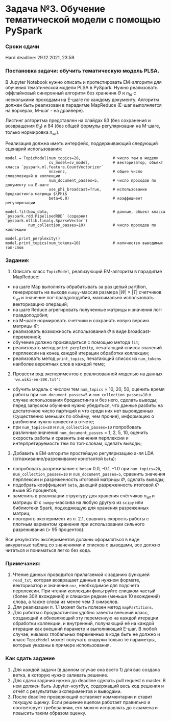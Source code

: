 # Задача №3. Обучение тематической модели с помощью PySpark

### Сроки сдачи
Hard deadline: 29.12.2021, 23:59.


### Постановка задачи: обучить тематическую модель PLSA.

В Jupyter Notebook нужно описать и протестировать EM-алгоритм для обучения тематической модели PLSA в PySpark. Нужно реализовать оффлайновый синхронный алгоритм без хранения $\Theta$ и $n_{td}$ с несколькими проходами на E-шаге по каждому документу. Алгоритм должен быть реализован в парадигме MapReduce (E-шаг выполняется на воркерах, M-шаг - на драйвере).

Листинг алгоритма представлен на слайдах 83 (без сохранения и возвращения $\theta_d$) и 84 (без общей формулы регуляризации на M-шаге, только нормировка $n_{wt}$).

Реализация должна иметь интерфейс, поддерживающий следующий сценарий использования:

```
model = TopicModel(num_topics=20,              # число тем в модели
                   cv_model=cv_model,          # векторизатор, объект класса `pyspark.ml.feature.CountVectorizer`
                   nnz=nnz,                    # общее число словопозиций в коллекции
                   num_document_passes=5,      # число проходов по документу на E-шаге
                   use_phi_broadcast=True,     # использование бродкастинга матрицы $\Phi$
                   beta=0.0)                   # коэффициент регуляризации

model.fit(bow_data,                            # данные, объект класса `pyspark.rdd.PipelinedRDD` (содержит `pyspark.mllib.linalg.SparseVector`)
          num_collection_passes=10)            # число проходов по коллекции

model.print_perplexity()
model.print_topics(num_tokens=10)              # количество выводимых топ-слов
```

### Задание:

1. Описать класс `TopicModel`, реализующий EM-алгоритм в парадигме MapReduce:
- на шаге Map выполнять обрабатывать за раз целый partition, генерировать на выходе `numpy`-массив размера $|W|\times|T|$ счетчиков $n_{wt}$ и значение лог-правдоподобия, максимально использовать векторизацию операций;
- на шаге Reduce агрегировать полученные матрицы и значения лог-правдоподобия;
- на M-шаге нормировать счетчики и сохранять новую версию матрицы $\Phi$;
- реализовать возможность использования $\Phi$ в виде broadcast-переменной;
- обучение должно производиться с помощью метода `fit`;
- реализовать метод `print_perplexity`, печатающий список значений перплексии на конец каждой итерации обработки коллекции;
- реализовать метод `print_topics`, печатающий список из `num_tokens` наиболее вероятных слов в каждой теме;
2. Провести ряд экспериментов с реализованной моделью на данных `'vw.wiki-en-20K.txt'`:
- обучить модель с числом тем `num_topics` = 10, 20, 50, оценить время работы при `num_document_passes=5` и `num_collection_passes=10` в случае использования бродкастинга и без него, сделать выводы; перед запуском обучения нужно убедиться, что данные разбиты на достаточное число партиций и что среди них нет вырожденных (существенно меньших по объёму, чем прочие), информацию о разбиении нужно привести в отчете;
- при `num_topics=20` и `num_collection_passes=10` попробовать различные значения `num_document_passes` = 1, 2, 5, 10, оценить скорость работы и сравнить значения перплексии и интерпретируемость тем по топ-словам, сделать выводы;
3. Добавить в EM-алгоритм простейшую регуляризацию а-ля LDA (сглаживание/разреживание константой `beta`):
- попробовать разреживание с `beta`= 0.0, -0.1, -1.0 при `num_topics=20`, `num_collection_passes=10` и `num_document_passes=5`, сравнить значения перплексии и разреженность итоговой матрицы $\Phi$, сделать выводы;
- подобрать коэффициент `beta`, дающий разреженность итоговой $\Phi$ выше 95 процентов;
- заменить в реализации структуру для хранения счётчиков $n_{wt}$ и матрицы $\Phi$ с `numpy`-массива на любую другую из `scipy` или библиотеки Spark, подходяющую для хранения разреженных матриц;
- повторить эксперимент из п. 2.1, сравнить скорость работы с плотным вариантом хранения при использовании сильного разреживания (> 95 процентов).

 Все результаты экспериментов должны оформляться в виде аккуратных таблиц со значениями и списков с выводами, все должно читаться и пониматься легко без кода.

### Примечания:

1. Чтение данных проводится прилагаемой к заданию функцией `read_txt`, которая возвращает данные в нужном формате, векторизатор и значение `nnz`, необходимое для подсчета перплексии. При чтении коллекции фильтруйте слишком частый (более 30К вхождений) и слишком редкие (меньше 10 вхождений) слова, а также слова из менее чем 3 символов.
2. Для реализации п. 1.1 может быть полезен метод `mapPartitions`. 
3. Для работы с бродкастингом удобно завести внешний класс, создающий и обновляющий эту переменную на каждой итерации обработки коллекции, и внутренний, получающий её на каждой итерации как внешний параметр и выполняющий E-шаг. В любой случае, никаких глобальных переменных в коде быть не должно и класс `TopicModel` может получать снаружи только те параметры, которые указаны в примере использования.

### Как сдать задание

1. Для каждой задачи (в данном случае она всего 1) для вас создана ветка, в которую нужно заливать решение.
2. Для сдачи задания нужно до deadline сделать pull request в master. В нем должен быть Jupyter-ноутбук, содержащий весь код решения и отчёт с результатми экспериментов и выводами.
3. После deadline проверяющий оставляет комментарии и ставит *текущую оценку*. Если решение вцелом работает правильно и соответсвует требованиям, его можно исправлять до экзамена и повысить таким образом оценку.
